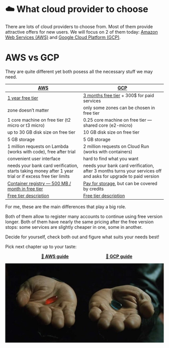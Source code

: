 # ☁️ What cloud provider to choose

There are lots of cloud providers to choose from. Most of them provide attractive offers for new users. We will focus on 2 of them today: [Amazon Web Services (AWS)](https://aws.amazon.com/) and [Google Cloud Platform (GCP)](http://console.cloud.google.com/).

# **AWS vs GCP**

They are quite different yet both posess all the necessary stuff we may need.

| [**AWS**](https://aws.amazon.com/) | [**GCP**](http://console.cloud.google.com/) |
| --- | --- |
| [1 year free tier](https://aws.amazon.com/free/) | [3 months free tier](https://cloud.google.com/free) + 300$ for paid services |
| zone doesn’t matter | only some zones can be chosen in free tier |
| 1 core machine on free tier (t2 micro or t3 micro) | 0.25 core machine on free tier — shared core (e2-micro) |
| up to 30 GB disk size on free tier | 10 GB disk size on free tier |
| 5 GB storage | 5 GB storage |
| 1 million requests on Lambda (works with code), free after trial | 2 million requests on Cloud Run (works with containers) |
| convenient user interface | hard to find what you want |
| needs your bank card verification, starts taking money after 1 year trial or if excess free tier limits | needs your bank card verification, after 3 months turns your services off and asks for upgrade to paid version |
| [Container registry — 500 MB / month in free tier](https://aws.amazon.com/ecr/pricing/) | [Pay for storage](https://cloud.google.com/container-registry/pricing), but can be covered by credits |
| [Free tier description](https://aws.amazon.com/free/) | [Free tier description](https://cloud.google.com/free) |

For me, these are the main differences that play a big role. 

Both of them allow to register many accounts to continue using free version longer. Both of them have nearly the same pricing after the free version stops: some services are slightly cheaper in one, some in another. 

Decide for yourself, check both out and figure what suits your needs best!

Pick next chapter up to your taste:

&nbsp; &nbsp; &nbsp;&nbsp;&nbsp;&nbsp;&nbsp;&nbsp;&nbsp;&nbsp;&nbsp;&nbsp;&nbsp;&nbsp;&nbsp;&nbsp;&nbsp;&nbsp;&nbsp;&nbsp;&nbsp;&nbsp;&nbsp;&nbsp;&nbsp;&nbsp; **[📙 AWS guide](AWS-setup.md)**  &nbsp; &nbsp;&nbsp;&nbsp;&nbsp;&nbsp;&nbsp;&nbsp;&nbsp;&nbsp;&nbsp;&nbsp;&nbsp;&nbsp;&nbsp;&nbsp;&nbsp;&nbsp;&nbsp;&nbsp;&nbsp;&nbsp;&nbsp;&nbsp;&nbsp;&nbsp;&nbsp; **[📘 GCP guide](GCP-setup.md)** 

![image.png](What-cloud-provider/image.png)